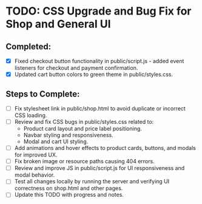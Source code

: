 # TODO: CSS Upgrade and Bug Fix for Shop and General UI

## Completed:
- [x] Fixed checkout button functionality in public/script.js - added event listeners for checkout and payment confirmation.
- [x] Updated cart button colors to green theme in public/styles.css.

## Steps to Complete:
- [ ] Fix stylesheet link in public/shop.html to avoid duplicate or incorrect CSS loading.
- [ ] Review and fix CSS bugs in public/styles.css related to:
  - Product card layout and price label positioning.
  - Navbar styling and responsiveness.
  - Modal and cart UI styling.
- [ ] Add animations and hover effects to product cards, buttons, and modals for improved UX.
- [ ] Fix broken image or resource paths causing 404 errors.
- [ ] Review and improve JS in public/script.js for UI responsiveness and modal behavior.
- [ ] Test all changes locally by running the server and verifying UI correctness on shop.html and other pages.
- [ ] Update this TODO with progress and notes.
